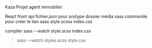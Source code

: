 Kaza 
Projet agent immobilier

React front 
api fichier.json pour protype 
dossier média 
 sass
 commande pour créer le lien 
 sass style.scsss index.css

 compiler sass --watch style.scss index.css
 >sass --watch styles.scss style.css 